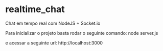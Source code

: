 # realtime_chat
Chat em tempo real com NodeJS + Socket.io



Para inicializar o projeto basta rodar o seguinte comando:
node server.js

e acessar a seguinte url:
http://localhost:3000
